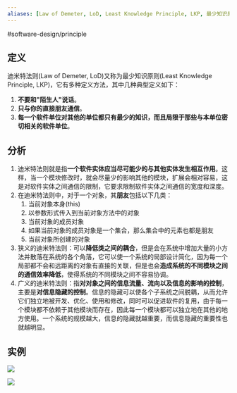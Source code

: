 ```yaml
---
aliases: [Law of Demeter, LoD, Least Knowledge Principle, LKP, 最少知识原则]
---
```

#software-design/principle

## 定义

迪米特法则(Law of Demeter, LoD)又称为最少知识原则(Least Knowledge Principle, LKP)，它有多种定义方法，其中几种典型定义如下：
1. **不要和"陌生人"说话**。
2. **只与你的直接朋友通信**。
3. **每一个软件单位对其他的单位都只有最少的知识，而且局限于那些与本单位密切相关的软件单位**。

## 分析

1. 迪米特法则就是指**一个软件实体应当尽可能少的与其他实体发生相互作用**。这样，当一个模块修改时，就会尽量少的影响其他的模块，扩展会相对容易，这是对软件实体之间通信的限制，它要求限制软件实体之间通信的宽度和深度。
2. 在迪米特法则中，对于一个对象，其**朋友**包括以下几类：
	1. 当前对象本身(this)
	2. 以参数形式传入到当前对象方法中的对象
	3. 当前对象的成员对象
	4. 如果当前对象的成员对象是一个集合，那么集合中的元素也都是朋友
	5. 当前对象所创建的对象
3. 狭义的迪米特法则：可以**降低类之间的耦合**，但是会在系统中增加大量的小方法并散落在系统的各个角落，它可以使一个系统的局部设计简化，因为每一个局部都不会和远距离的对象有直接的关联，但是也会**造成系统的不同模块之间的通信效率降低**，使得系统的不同模块之间不容易协调。
4.  广义的迪米特法则：指**对对象之间的信息流量、流向以及信息的影响的控制**，主要是**对信息隐藏的控制**。信息的隐藏可以使各个子系统之间脱耦，从而允许它们独立地被开发、优化、使用和修改，同时可以促进软件的复用，由于每一个模块都不依赖于其他模块而存在，因此每一个模块都可以独立地在其他的地方使用。一个系统的规模越大，信息的隐藏就越重要，而信息隐藏的重要性也就越明显。

## 实例

![](https://spricoder.oss-cn-shanghai.aliyuncs.com/2021-Software-System-Design/img/lec01/18.png)

![](https://spricoder.oss-cn-shanghai.aliyuncs.com/2021-Software-System-Design/img/lec01/19.png)
